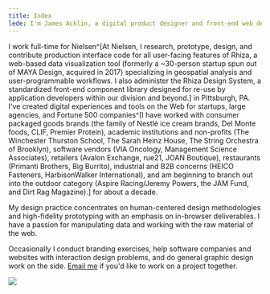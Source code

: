 ```yaml
---
title: Index
lede: I'm James Acklin, a digital product designer and front-end web developer focused on usability, prototyping, and distributed design systems.
---
```


I work full-time for Nielsen^[At Nielsen, I research, prototype, design, and contribute production interface code for all user-facing features of Rhiza, a web-based data visualization tool (formerly a ~30-person startup spun out of MAYA Design, acquired in 2017) specializing in geospatial analysis and user-programmable workflows. I also administer the Rhiza Design System, a standardized front-end component library designed for re-use by application developers within our division and beyond.] in Pittsburgh, PA. I've created digital experiences and tools on the Web for startups, large agencies, and Fortune 500 companies^[I have worked with consumer packaged goods brands (the family of Nestlé ice cream brands, Del Monte foods, CLIF, Premier Protein), academic institutions and non-profits (The Winchester Thurston School, The Sarah Heinz House, The String Orchestra of Brooklyn), software vendors (VIA Oncology, Management Science Associates), retailers (Avalon Exchange, rue21, JOAN Boutique), restaurants (Primanti Brothers, Big Burrito), industrial and B2B concerns (HEICO Fasteners, HarbisonWalker International), and am beginning to branch out into the outdoor category (Aspire Racing/Jeremy Powers, the JAM Fund, and Dirt Rag Magazine).] for about a decade.

My design practice concentrates on human-centered design methodologies and high-fidelity prototyping with an emphasis on in-browser deliverables. I have a passion for manipulating data and working with the raw material of the web.

Occasionally I conduct branding exercises, help software companies and websites with interaction design problems, and do general graphic design work on the side. [Email me](mailto:jamesacklin@gmail.com) if you'd like to work on a project&nbsp;together.

![](/apple-touch-icon.png)
